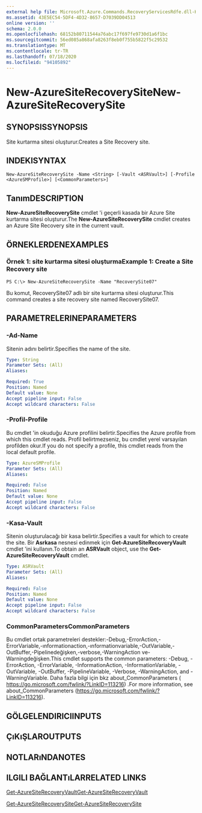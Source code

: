 ```yaml
---
external help file: Microsoft.Azure.Commands.RecoveryServicesRdfe.dll-Help.xml
ms.assetid: 43E5EC54-5DF4-4D32-8657-D7039DD04513
online version: ''
schema: 2.0.0
ms.openlocfilehash: 68152b80711544a76abc17f697fe9730d1a6f1bc
ms.sourcegitcommit: 56ed085a868afa8263f8eb0f755b5822f5c29532
ms.translationtype: MT
ms.contentlocale: tr-TR
ms.lasthandoff: 07/18/2020
ms.locfileid: "94105892"
---
```

# <span data-ttu-id="30ea4-101">New-AzureSiteRecoverySite</span><span class="sxs-lookup"><span data-stu-id="30ea4-101">New-AzureSiteRecoverySite</span></span>

## <span data-ttu-id="30ea4-102">SYNOPSIS</span><span class="sxs-lookup"><span data-stu-id="30ea4-102">SYNOPSIS</span></span>
<span data-ttu-id="30ea4-103">Site kurtarma sitesi oluşturur.</span><span class="sxs-lookup"><span data-stu-id="30ea4-103">Creates a Site Recovery site.</span></span>

## <span data-ttu-id="30ea4-104">INDEKI</span><span class="sxs-lookup"><span data-stu-id="30ea4-104">SYNTAX</span></span>

```
New-AzureSiteRecoverySite -Name <String> [-Vault <ASRVault>] [-Profile <AzureSMProfile>] [<CommonParameters>]
```

## <span data-ttu-id="30ea4-105">Tanım</span><span class="sxs-lookup"><span data-stu-id="30ea4-105">DESCRIPTION</span></span>
<span data-ttu-id="30ea4-106">**New-AzureSiteRecoverySite** cmdlet 'i geçerli kasada bir Azure Site kurtarma sitesi oluşturur.</span><span class="sxs-lookup"><span data-stu-id="30ea4-106">The **New-AzureSiteRecoverySite** cmdlet creates an Azure Site Recovery site in the current vault.</span></span>

## <span data-ttu-id="30ea4-107">ÖRNEKLERDEN</span><span class="sxs-lookup"><span data-stu-id="30ea4-107">EXAMPLES</span></span>

### <span data-ttu-id="30ea4-108">Örnek 1: site kurtarma sitesi oluşturma</span><span class="sxs-lookup"><span data-stu-id="30ea4-108">Example 1: Create a Site Recovery site</span></span>
```
PS C:\> New-AzureSiteRecoverySite -Name "RecoverySite07"
```

<span data-ttu-id="30ea4-109">Bu komut, RecoverySite07 adlı bir site kurtarma sitesi oluşturur.</span><span class="sxs-lookup"><span data-stu-id="30ea4-109">This command creates a site recovery site named RecoverySite07.</span></span>

## <span data-ttu-id="30ea4-110">PARAMETRELERINE</span><span class="sxs-lookup"><span data-stu-id="30ea4-110">PARAMETERS</span></span>

### <span data-ttu-id="30ea4-111">-Ad</span><span class="sxs-lookup"><span data-stu-id="30ea4-111">-Name</span></span>
<span data-ttu-id="30ea4-112">Sitenin adını belirtir.</span><span class="sxs-lookup"><span data-stu-id="30ea4-112">Specifies the name of the site.</span></span>

```yaml
Type: String
Parameter Sets: (All)
Aliases: 

Required: True
Position: Named
Default value: None
Accept pipeline input: False
Accept wildcard characters: False
```

### <span data-ttu-id="30ea4-113">-Profil</span><span class="sxs-lookup"><span data-stu-id="30ea4-113">-Profile</span></span>
<span data-ttu-id="30ea4-114">Bu cmdlet 'in okuduğu Azure profilini belirtir.</span><span class="sxs-lookup"><span data-stu-id="30ea4-114">Specifies the Azure profile from which this cmdlet reads.</span></span>
<span data-ttu-id="30ea4-115">Profil belirtmezseniz, bu cmdlet yerel varsayılan profilden okur.</span><span class="sxs-lookup"><span data-stu-id="30ea4-115">If you do not specify a profile, this cmdlet reads from the local default profile.</span></span>

```yaml
Type: AzureSMProfile
Parameter Sets: (All)
Aliases: 

Required: False
Position: Named
Default value: None
Accept pipeline input: False
Accept wildcard characters: False
```

### <span data-ttu-id="30ea4-116">-Kasa</span><span class="sxs-lookup"><span data-stu-id="30ea4-116">-Vault</span></span>
<span data-ttu-id="30ea4-117">Sitenin oluşturulacağı bir kasa belirtir.</span><span class="sxs-lookup"><span data-stu-id="30ea4-117">Specifies a vault for which to create the site.</span></span>
<span data-ttu-id="30ea4-118">Bir **Asrkasa** nesnesi edinmek için **Get-AzureSiteRecoveryVault** cmdlet 'ini kullanın.</span><span class="sxs-lookup"><span data-stu-id="30ea4-118">To obtain an **ASRVault** object, use the **Get-AzureSiteRecoveryVault** cmdlet.</span></span>

```yaml
Type: ASRVault
Parameter Sets: (All)
Aliases: 

Required: False
Position: Named
Default value: None
Accept pipeline input: False
Accept wildcard characters: False
```

### <span data-ttu-id="30ea4-119">CommonParameters</span><span class="sxs-lookup"><span data-stu-id="30ea4-119">CommonParameters</span></span>
<span data-ttu-id="30ea4-120">Bu cmdlet ortak parametreleri destekler:-Debug,-ErrorAction,-ErrorVariable,-ınformationaction,-ınformationvariable,-OutVariable,-OutBuffer,-Pipelinedeğişken,-verbose,-WarningAction ve-Warningdeğişken.</span><span class="sxs-lookup"><span data-stu-id="30ea4-120">This cmdlet supports the common parameters: -Debug, -ErrorAction, -ErrorVariable, -InformationAction, -InformationVariable, -OutVariable, -OutBuffer, -PipelineVariable, -Verbose, -WarningAction, and -WarningVariable.</span></span> <span data-ttu-id="30ea4-121">Daha fazla bilgi için bkz about_CommonParameters ( https://go.microsoft.com/fwlink/?LinkID=113216) .</span><span class="sxs-lookup"><span data-stu-id="30ea4-121">For more information, see about_CommonParameters (https://go.microsoft.com/fwlink/?LinkID=113216).</span></span>

## <span data-ttu-id="30ea4-122">GÖLGELENDIRICI</span><span class="sxs-lookup"><span data-stu-id="30ea4-122">INPUTS</span></span>

## <span data-ttu-id="30ea4-123">ÇıKıŞLAR</span><span class="sxs-lookup"><span data-stu-id="30ea4-123">OUTPUTS</span></span>

## <span data-ttu-id="30ea4-124">NOTLARıNDA</span><span class="sxs-lookup"><span data-stu-id="30ea4-124">NOTES</span></span>

## <span data-ttu-id="30ea4-125">ILGILI BAĞLANTıLAR</span><span class="sxs-lookup"><span data-stu-id="30ea4-125">RELATED LINKS</span></span>

[<span data-ttu-id="30ea4-126">Get-AzureSiteRecoveryVault</span><span class="sxs-lookup"><span data-stu-id="30ea4-126">Get-AzureSiteRecoveryVault</span></span>](./Get-AzureSiteRecoveryVault.md)

[<span data-ttu-id="30ea4-127">Get-AzureSiteRecoverySite</span><span class="sxs-lookup"><span data-stu-id="30ea4-127">Get-AzureSiteRecoverySite</span></span>](./Get-AzureSiteRecoverySite.md)


